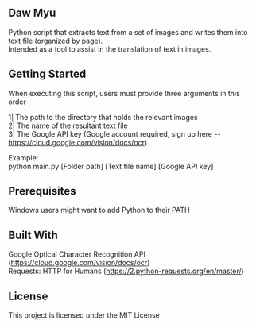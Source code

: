 Daw Myu
-------
Python script that extracts text from a set of images and writes them into text file (organized by page). <br />
Intended as a tool to assist in the translation of text in images.


Getting Started
---------------
When executing this script, users must provide three arguments in this order

1| The path to the directory that holds the relevant images <br />
2| The name of the resultant text file <br />
3| The Google API key (Google account required, sign up here -- https://cloud.google.com/vision/docs/ocr)

Example: <br />
    python main.py [Folder path] [Text file name] [Google API key]

Prerequisites
-------------
Windows users might want to add Python to their PATH


Built With
----------
Google Optical Character Recognition API (https://cloud.google.com/vision/docs/ocr) <br />
Requests: HTTP for Humans (https://2.python-requests.org/en/master/)


License
-------
This project is licensed under the MIT License
